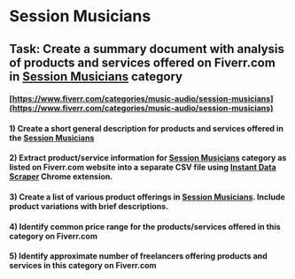 # Session Musicians
## Task: Create a summary document with analysis of products and services offered on Fiverr.com in [Session Musicians](https://www.fiverr.com/categories/music-audio/session-musicians) category
#### [https://www.fiverr.com/categories/music-audio/session-musicians](https://www.fiverr.com/categories/music-audio/session-musicians)
#### 1) Create a short general description for products and services offered in the [Session Musicians](https://www.fiverr.com/categories/music-audio/session-musicians)
#### 2) Extract product/service information for [Session Musicians](https://www.fiverr.com/categories/music-audio/session-musicians) category as listed on Fiverr.com website into a separate CSV file using [Instant Data Scraper](https://chrome.google.com/webstore/detail/instant-data-scraper/ofaokhiedipichpaobibbnahnkdoiiah) Chrome extension.
#### 3) Create a list of various product offerings in [Session Musicians](https://www.fiverr.com/categories/music-audio/session-musicians). Include product variations with brief descriptions.
#### 4) Identify common price range for the products/services offered in this category on Fiverr.com
#### 5) Identify approximate number of freelancers offering products and services in this category on Fiverr.com
